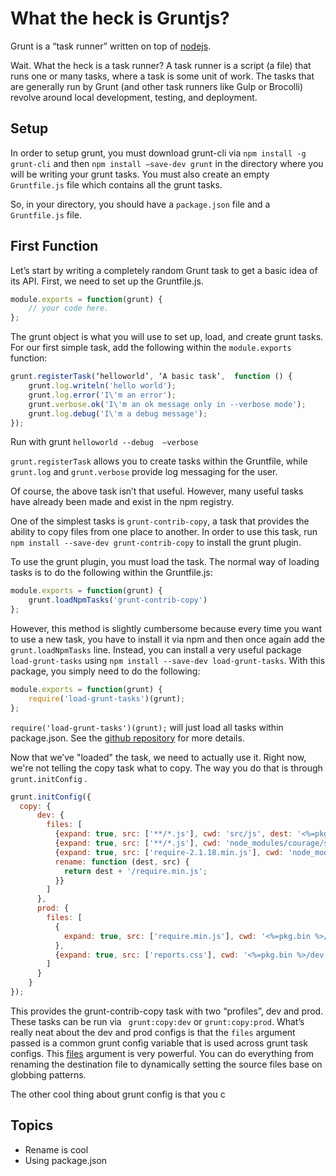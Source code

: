 # What the heck is Gruntjs?
Grunt is a “task runner” written on top of [nodejs](https://nodejs.org/en/).

Wait. What the heck is a task runner? A task runner is a script (a file) that runs one or many tasks, where a task is some unit of work.  The tasks that are generally run by Grunt (and other task runners like Gulp or Brocolli) revolve around local development, testing, and deployment.

## Setup
In order to setup grunt, you must download grunt-cli via `npm install -g grunt-cli` and then `npm install —save-dev grunt` in the directory where you will be writing your grunt tasks. You must also create an empty `Gruntfile.js` file which contains all the grunt tasks.

So, in your directory, you should have a `package.json` file and a `Gruntfile.js` file.


## First Function
Let’s start by writing a completely random Grunt task to get a basic idea of its API. First, we need to set up the Gruntfile.js.

```js
module.exports = function(grunt) {
	// your code here.
};
```
The grunt object is what you will use to set up, load, and create grunt tasks. For our first simple task, add the following within the `module.exports` function:

```js
grunt.registerTask(‘helloworld’, ‘A basic task’,  function () {
	grunt.log.writeln('hello world');
	grunt.log.error('I\'m an error');
	grunt.verbose.ok('I\'m an ok message only in --verbose mode');
	grunt.log.debug('I\'m a debug message');
});
```
Run with grunt `helloworld --debug  —verbose`

`grunt.registerTask` allows you to create tasks within the Gruntfile, while `grunt.log` and `grunt.verbose` provide log messaging for the user.

Of course, the above task isn’t that useful. However, many useful tasks have already been made and exist in the npm registry.

One of the simplest tasks is `grunt-contrib-copy`, a task that provides the ability to copy files from one place to another. In order to use this task, run `npm install --save-dev grunt-contrib-copy` to install the grunt plugin.

To use the grunt plugin, you must load the task. The normal way of loading tasks is to do the following within the Gruntfile.js:

```js
module.exports = function(grunt) {
	grunt.loadNpmTasks('grunt-contrib-copy')
};
```

However, this method is slightly cumbersome because every time you want to use a new task, you have to install it via npm and then once again add the `grunt.loadNpmTasks` line. Instead, you can install a very useful package `load-grunt-tasks` using `npm install --save-dev load-grunt-tasks`. With this package, you simply need to do the following:

```js
module.exports = function(grunt) {
  	require('load-grunt-tasks')(grunt);
};
```

`require('load-grunt-tasks')(grunt);` will just load all tasks within package.json. See the [github repository](https://github.com/sindresorhus/load-grunt-tasks) for more details.


Now that we’ve "loaded" the task, we need to actually use it. Right now, we're not telling the copy task what to copy. The way you do that is through `grunt.initConfig` .

```js
grunt.initConfig({
  copy: {
      dev: {
        files: [
          {expand: true, src: ['**/*.js'], cwd: 'src/js', dest: '<%=pkg.bin %>/dev'},
          {expand: true, src: ['**/*.js'], cwd: 'node_modules/courage/src/js', dest: '<%=pkg.bin %>/dev'},
          {expand: true, src: ['require-2.1.18.min.js'], cwd: 'node_modules/courage/src/js/vendor/lib/', dest: '<%=pkg.bin %>/dev',
          rename: function (dest, src) {
            return dest + '/require.min.js';
          }}
        ]
      },
      prod: {
        files: [
          {
            expand: true, src: ['require.min.js'], cwd: '<%=pkg.bin %>/dev', dest: '<%=pkg.bin %>/<%=pkg.version%>'
          },
          {expand: true, src: ['reports.css'], cwd: '<%=pkg.bin %>/dev', dest: '<%=pkg.bin %>/<%=pkg.version%>'}
        ]
      }
    }
});
```
This provides the grunt-contrib-copy task with two “profiles”, dev and prod. These tasks can be run via `
grunt:copy:dev` or `grunt:copy:prod`. What’s really neat about the dev and prod configs is that the `files` argument passed is a common grunt config variable that is used across grunt task configs. This [files](http://gruntjs.com/configuring-tasks#files) argument is very powerful. You can do everything from renaming the destination file to dynamically	setting the source files base on globbing patterns.

The other cool thing about grunt config is that you c

## Topics
- Rename is cool
- Using package.json
